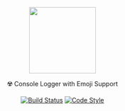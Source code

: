 <p align="center">
  <img src="https://i.imgur.com/nBvf1Ju.png" height="150">
  <p align="center">☢️ Console Logger with Emoji Support<p>
  <p align="center">
  <a href="https://travis-ci.org/xxczaki/mija"><img src="https://travis-ci.org/xxczaki/mija.svg?branch=master" alt="Build Status"></a>
  <a href="https://github.com/sindresorhus/xo"><img src="https://img.shields.io/badge/code_style-XO-5ed9c7.svg" alt="Code Style"></a>  
</p>
</p>
